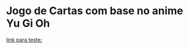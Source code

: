 # Jogo de Cartas com base no anime Yu Gi Oh
[link para teste:](https://alexisreales.github.io/Yu-Gi-Oh-cardGame/) 
